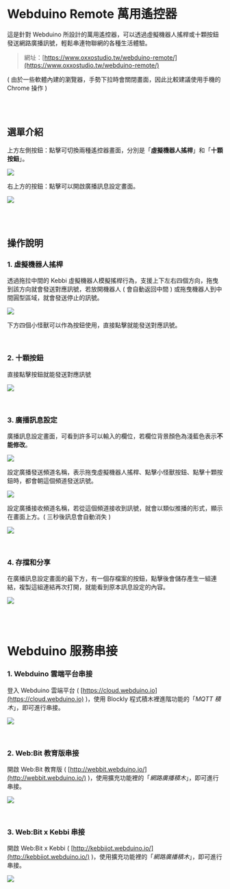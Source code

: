 # Webduino Remote 萬用遙控器

這是針對 Webduino 所設計的萬用遙控器，可以透過虛擬機器人搖桿或十顆按鈕發送網路廣播訊號，輕鬆串連物聯網的各種生活體驗。

> 網址：[https://www.oxxostudio.tw/webduino-remote/](https://www.oxxostudio.tw/webduino-remote/)

 ( 由於一些軟體內建的瀏覽器，手勢下拉時會關閉畫面，因此比較建議使用手機的 Chrome 操作 )

<br/>
<br/>

## 選單介紹

上方左側按鈕：點擊可切換兩種遙控器畫面，分別是「**虛擬機器人搖桿**」和「**十顆按鈕**」。

![](media/tutorial-01.gif)

右上方的按鈕：點擊可以開啟廣播訊息設定畫面。

![](media/tutorial-02.gif)

<br/>
<br/>

## 操作說明

### 1. 虛擬機器人搖桿

透過拖拉中間的 Kebbi 虛擬機器人模擬搖桿行為，支援上下左右四個方向，拖曳到該方向就會發送對應訊號，若放開機器人 ( 會自動返回中間 ) 或拖曳機器人到中間圓型區域，就會發送停止的訊號。

![](media/tutorial-03.gif)

下方四個小怪獸可以作為按鈕使用，直接點擊就能發送對應訊號。

<br/>

### 2. 十顆按鈕

直接點擊按鈕就能發送對應訊號

![](media/tutorial-04.gif)

<br/>

### 3. 廣播訊息設定

廣播訊息設定畫面，可看到許多可以輸入的欄位，若欄位背景顏色為淺藍色表示**不能修改**。

![](media/tutorial-05.gif)

設定廣播發送頻道名稱，表示拖曳虛擬機器人搖桿、點擊小怪獸按鈕、點擊十顆按鈕時，都會朝這個頻道發送訊號。

![](media/tutorial-06.gif)

設定廣播接收頻道名稱，若從這個頻道接收到訊號，就會以類似推播的形式，顯示在畫面上方。( 三秒後訊息會自動消失 )

![](media/tutorial-07.gif)

<br/>

### 4. 存擋和分享

在廣播訊息設定畫面的最下方，有一個存檔案的按鈕，點擊後會儲存產生一組連結，複製這組連結再次打開，就能看到原本訊息設定的內容。

![](media/tutorial-11.gif)

<br/>
<br/>

# Webduino 服務串接

### 1. Webduino 雲端平台串接

登入 Webduino 雲端平台 ( [https://cloud.webduino.io](https://cloud.webduino.io) )，使用 Blockly 程式積木裡進階功能的「*MQTT 積木*」，即可進行串接。

![](media/tutorial-08.gif)

<br/>

### 2. Web:Bit 教育版串接

開啟 Web:Bit 教育版 ( [http://webbit.webduino.io/](http://webbit.webduino.io/) )，使用擴充功能裡的「*網路廣播積木*」，即可進行串接。

![](media/tutorial-09.gif)

<br/>

### 3. Web:Bit x Kebbi 串接

開啟 Web:Bit x Kebbi ( [http://kebbiiot.webduino.io/](http://kebbiiot.webduino.io/) )，使用擴充功能裡的「*網路廣播積木*」，即可進行串接。

![](media/tutorial-10.gif)


